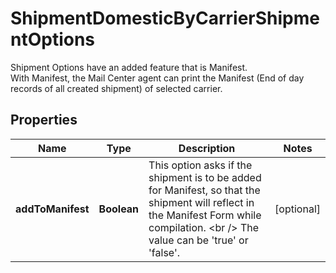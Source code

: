 

# ShipmentDomesticByCarrierShipmentOptions

Shipment Options have an added feature that is Manifest.<br /> With Manifest, the Mail Center agent can print the Manifest (End of day records of all created shipment) of selected carrier.

## Properties

| Name | Type | Description | Notes |
|------------ | ------------- | ------------- | -------------|
|**addToManifest** | **Boolean** | This option asks if the shipment is to be added for Manifest, so that the shipment will reflect in the Manifest Form while compilation. &lt;br /&gt; The value can be &#39;true&#39; or &#39;false&#39;. |  [optional] |



